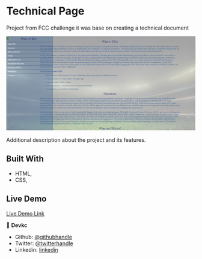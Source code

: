 # Technical Page

Project from FCC challenge it was base
on creating a technical document

![screenshot](./images/screenshot.png/)

Additional description about the project and its features.

## Built With

- HTML,
- CSS,

## Live Demo

[Live Demo Link](https://cvilla714.github.io/microverselastproject/)

👤 **Devkc**

- Github: [@githubhandle](https://github.com/cvilla714)
- Twitter: [@twitterhandle](https://twitter.com/kckeyti)
- Linkedin: [linkedin](https://www.linkedin.com/in/cosmel-villalobos-1900531aa/)
